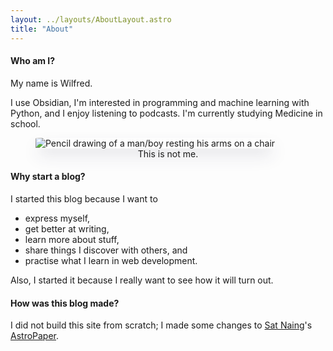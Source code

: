 ```yaml
---
layout: ../layouts/AboutLayout.astro
title: "About"
---
```


#### Who am I?

My name is Wilfred.

I use Obsidian, I'm interested in programming and machine learning with Python, and I enjoy listening to podcasts. I'm currently studying Medicine in school.

<div>
  <figure>
    <img style="border-radius: 5%; box-shadow: rgba(50, 50, 93, 0.25) 0px 13px 27px -5px, rgba(0, 0, 0, 0.3) 0px 8px 16px -8px;" src="/assets/picture.jpg" class="sm:w-1/2 mx-auto" alt="Pencil drawing of a man/boy resting his arms on a chair">
    <figcaption style="text-align: center">This is not me.</figcaption>
  </figure>
</div>

#### Why start a blog?

I started this blog because I want to

- express myself,
- get better at writing,
- learn more about stuff,
- share things I discover with others, and
- practise what I learn in web development.

Also, I started it because I really want to see how it will turn out.

#### How was this blog made?

I did not build this site from scratch; I made some changes to [Sat Naing](https://github.com/satnaing)'s [AstroPaper](https://astro.build/themes/details/astro-paper/).

